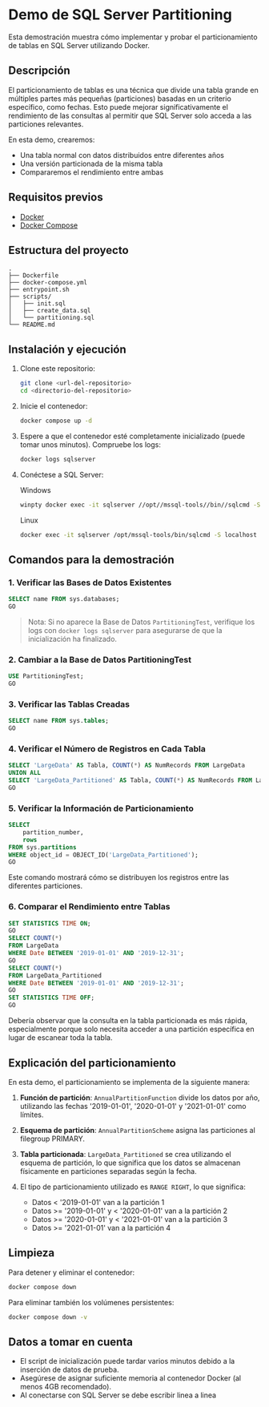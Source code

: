 # Demo de SQL Server Partitioning

Esta demostración muestra cómo implementar y probar el particionamiento de tablas en SQL Server utilizando Docker.

## Descripción

El particionamiento de tablas es una técnica que divide una tabla grande en múltiples partes más pequeñas (particiones) basadas en un criterio específico, como fechas. Esto puede mejorar significativamente el rendimiento de las consultas al permitir que SQL Server solo acceda a las particiones relevantes.

En esta demo, crearemos:
- Una tabla normal con datos distribuidos entre diferentes años
- Una versión particionada de la misma tabla
- Compararemos el rendimiento entre ambas

## Requisitos previos

- [Docker](https://www.docker.com/products/docker-desktop)
- [Docker Compose](https://docs.docker.com/compose/install/)

## Estructura del proyecto

```
.
├── Dockerfile                
├── docker-compose.yml        
├── entrypoint.sh             
├── scripts/
│   ├── init.sql             
│   ├── create_data.sql      
│   └── partitioning.sql     
└── README.md                
```

## Instalación y ejecución

1. Clone este repositorio:
   ```bash
   git clone <url-del-repositorio>
   cd <directorio-del-repositorio>
   ```

2. Inicie el contenedor:
   ```bash
   docker compose up -d
   ```

3. Espere a que el contenedor esté completamente inicializado (puede tomar unos minutos). Compruebe los logs:
   ```bash
   docker logs sqlserver
   ```

4. Conéctese a SQL Server:

    Windows
   ```bash
   winpty docker exec -it sqlserver //opt//mssql-tools//bin//sqlcmd -S localhost -U sa -P 'YourStrong!Passw0rd'
   ```
   Linux
   ```bash
   docker exec -it sqlserver /opt/mssql-tools/bin/sqlcmd -S localhost -U sa -P 'YourStrong!Passw0rd'
   ```

## Comandos para la demostración

### 1. Verificar las Bases de Datos Existentes
```sql
SELECT name FROM sys.databases;
GO
```
> Nota: Si no aparece la Base de Datos `PartitioningTest`, verifique los logs con `docker logs sqlserver` para asegurarse de que la inicialización ha finalizado.

### 2. Cambiar a la Base de Datos PartitioningTest
```sql
USE PartitioningTest;
GO
```

### 3. Verificar las Tablas Creadas
```sql
SELECT name FROM sys.tables;
GO
```

### 4. Verificar el Número de Registros en Cada Tabla
```sql
SELECT 'LargeData' AS Tabla, COUNT(*) AS NumRecords FROM LargeData
UNION ALL
SELECT 'LargeData_Partitioned' AS Tabla, COUNT(*) AS NumRecords FROM LargeData_Partitioned;
GO
```

### 5. Verificar la Información de Particionamiento
```sql
SELECT 
    partition_number,
    rows
FROM sys.partitions
WHERE object_id = OBJECT_ID('LargeData_Partitioned');
GO
```
Este comando mostrará cómo se distribuyen los registros entre las diferentes particiones.

### 6. Comparar el Rendimiento entre Tablas
```sql
SET STATISTICS TIME ON;
GO
SELECT COUNT(*) 
FROM LargeData 
WHERE Date BETWEEN '2019-01-01' AND '2019-12-31';
GO
SELECT COUNT(*) 
FROM LargeData_Partitioned 
WHERE Date BETWEEN '2019-01-01' AND '2019-12-31';
GO
SET STATISTICS TIME OFF;
GO
```
Debería observar que la consulta en la tabla particionada es más rápida, especialmente porque solo necesita acceder a una partición específica en lugar de escanear toda la tabla.

## Explicación del particionamiento

En esta demo, el particionamiento se implementa de la siguiente manera:

1. **Función de partición**: `AnnualPartitionFunction` divide los datos por año, utilizando las fechas '2019-01-01', '2020-01-01' y '2021-01-01' como límites.

2. **Esquema de partición**: `AnnualPartitionScheme` asigna las particiones al filegroup PRIMARY.

3. **Tabla particionada**: `LargeData_Partitioned` se crea utilizando el esquema de partición, lo que significa que los datos se almacenan físicamente en particiones separadas según la fecha.

4. El tipo de particionamiento utilizado es `RANGE RIGHT`, lo que significa:
   - Datos < '2019-01-01' van a la partición 1
   - Datos >= '2019-01-01' y < '2020-01-01' van a la partición 2
   - Datos >= '2020-01-01' y < '2021-01-01' van a la partición 3
   - Datos >= '2021-01-01' van a la partición 4

## Limpieza

Para detener y eliminar el contenedor:

```bash
docker compose down
```

Para eliminar también los volúmenes persistentes:

```bash
docker compose down -v
```

## Datos a tomar en cuenta

- El script de inicialización puede tardar varios minutos debido a la inserción de datos de prueba.
- Asegúrese de asignar suficiente memoria al contenedor Docker (al menos 4GB recomendado).
- Al conectarse con SQL Server se debe escribir linea a linea